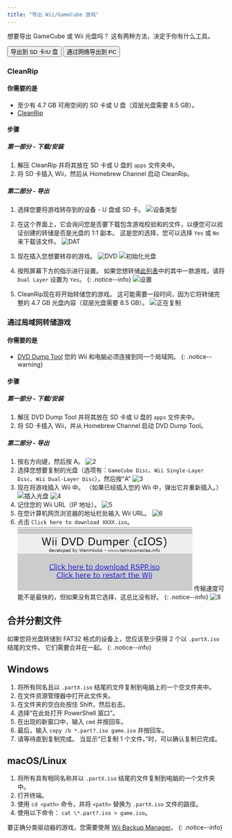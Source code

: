 ```yaml
---
title: "导出 Wii/GameCube 游戏"
---
```


想要导出 GameCube 或 Wii 光盘吗？ 这有两种方法，决定于你有什么工具。

<button class="tablinks btn btn--large btn--primary" id="defaultOpen" onclick="openTab(event, 'cleanrip')">导出到 SD 卡/U 盘</button>
<button class="tablinks btn btn--large btn--info" onclick="openTab(event, 'dump-smb')">通过网络导出到 PC</button>

<div id="cleanrip" class="blanktabcontent" markdown="1">

### CleanRip

#### 你需要的是

- 至少有 4.7 GB 可用空间的 SD 卡或 U 盘（双层光盘需要 8.5 GB）。
- [CleanRip](https://github.com/emukidid/cleanrip/releases/latest)

#### 步骤

##### 第一部分 - 下载/安装

1. 解压 CleanRip 并将其放在 SD 卡或 U 盘的 `apps` 文件夹中。
1. 将 SD 卡插入 Wii，然后从 Homebrew Channel 启动 CleanRip。

##### 第二部分 - 导出

1. 选择您要将游戏转存到的设备 - U 盘或 SD 卡。 ![设备类型](/images/CleanRip/2.png)
1. 在这个界面上，它会询问您是否要下载包含游戏校验和的文件，以便您可以验证创建的转储是否是光盘的 1:1 副本。 这是您的选择，您可以选择 `Yes` 或 `No` 来下载该文件。 ![DAT](/images/CleanRip/3.png)
1. 现在插入您想要转存的游戏。 ![DVD](/images/CleanRip/4.png) ![初始化光盘](/images/CleanRip/5.png)
1. 按照屏幕下方的指示进行设置。
如果您想转储[此列表](https://wiki.dolphin-emu.org/index.php?title=Category:Dual_Layer_Disc_games)中的其中一款游戏，请将 `Dual Layer` 设置为 `Yes`。
{: .notice--info}
![设置](/images/CleanRip/6.png)

1. CleanRip现在将开始转储您的游戏。 这可能需要一段时间，因为它将转储完整的 4.7 GB 光盘内容（双层光盘需要 8.5 GB）。 ![正在复制](/images/CleanRip/7.png)
</div>

<div id="dump-smb" class="blanktabcontent" markdown="1">

### 通过局域网转储游戏

#### 你需要的是

- [DVD Dump Tool](/assets/files/DVDDumpTool.zip)
您的 Wii 和电脑必须连接到同一个局域网。
{: .notice--warning}

#### 步骤

##### 第一部分 - 下载/安装

1. 解压 DVD Dump Tool 并将其放在 SD 卡或 U 盘的 `apps` 文件夹中。
1. 将 SD 卡插入 Wii，并从 Homebrew Channel 启动 DVD Dump Tool。

##### 第二部分 - 导出

1. 按右方向键，然后按 A。 ![2](/images/DumpDiscs_LAN/2.png)
1. 选择您想要复制的光盘（选项有：`GameCube Disc`、`Wii Single-Layer Disc`、`Wii Dual-Layer Disc`），然后按“A” ![3](/images/DumpDiscs_LAN/3.png)
1. 现在将游戏插入 Wii 中。 （如果已经插入您的 Wii 中，弹出它并重新插入。） ![插入光盘](/images/DumpDiscs_LAN/insertthedisc.jpg) ![4](/images/DumpDiscs_LAN/4.png)
1. 记住您的 Wii URL（IP 地址）。 ![5](/images/DumpDiscs_LAN/5.png)
1. 在您计算机网页浏览器的地址栏处输入 Wii URL。 ![6](/images/DumpDiscs_LAN/6.png)
1. 点击 `Click here to download XXXX.iso`。 ![7](/images/DumpDiscs_LAN/7.jpg)
传输速度可能不是最快的，但如果没有其它选择，这总比没有好。
{: .notice--info}
![8](/images/DumpDiscs_LAN/8.PNG)
</div>

## 合并分割文件

如果您将光盘转储到 FAT32 格式的设备上，您应该至少获得 2 个以 `.partX.iso` 结尾的文件。 它们需要合并在一起。
{: .notice--info}

## Windows

1. 将所有同名且以 `.partX.iso` 结尾的文件复制到电脑上的一个空文件夹中。
1. 在文件资源管理器中打开此文件夹。
1. 在文件夹的空白处按住 Shift，然后右击。
1. 选择“在此处打开 PowerShell 窗口”。
1. 在出现的新窗口中，输入 `cmd` 并按回车。
1. 最后，输入 `copy /b *.part?.iso game.iso` 并按回车。
1. 请等待直到复制完成。 当显示“已复制 1 个文件。”时，可以确认复制已完成。

## macOS/Linux

1.  将所有具有相同名称并以 `.partX.iso` 结尾的文件复制到电脑的一个文件夹中。
1.  打开终端。
1.  使用 `cd <path>` 命令，并将 `<path>` 替换为 `.partX.iso` 文件的路径。
1.  使用以下命令： `cat \*.part?.iso > game.iso`。

要正确分类驱动器的游戏，您需要使用 [Wii Backup Manager](wiibackupmanager)。
{: .notice--info}

<script>
    let tabcontent = document.getElementsByClassName("blanktabcontent");
    let tablinks = document.getElementsByClassName("tablinks");

    function openTab(evt, tabName) {
        let element;

        for (element of tabcontent) {
            element.style.display = "none";
        }

        for (element of tablinks) {
            element.className = element.className.replace("btn--primary", "btn--info");
            if (!element.className.includes('btn--info'))
                element.className += " btn--info";
        }

        document.getElementById(tabName).style.display = "block";
        evt.currentTarget.className = evt.currentTarget.className.replace("btn--info", "btn--primary");
    }

    // Get the element with id="defaultOpen" and click on it
    document.getElementById("defaultOpen").click();
</script>
